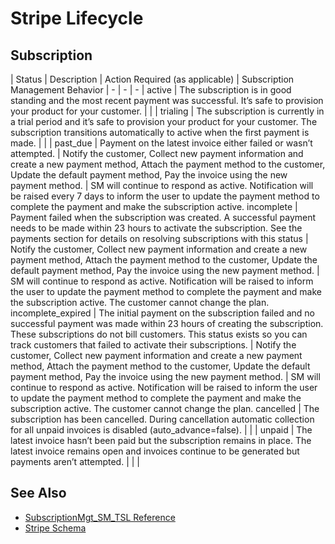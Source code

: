 # Stripe Lifecycle

## Subscription
| Status | Description | Action Required (as applicable) | Subscription Management Behavior
| - | - | - |
active | The subscription is in good standing and the most recent payment was successful. It’s safe to provision your product for your customer. |  | |
trialing | The subscription is currently in a trial period and it’s safe to provision your product for your customer. The subscription transitions automatically to active when the first payment is made. |  | |
past_due | Payment on the latest invoice either failed or wasn’t attempted. | Notify the customer, Collect new payment information  and create a new payment method, Attach the payment method to the customer, Update the default payment method, Pay the invoice using the new payment method. | SM will continue to respond as active. Notification will be raised every 7 days to inform the user to update the payment method to complete the payment and make the subscription active.
incomplete | Payment failed when the subscription was created. A successful payment needs to be made within 23 hours to activate the subscription. See the payments section for details on resolving subscriptions with this status | Notify the customer, Collect new payment information  and create a new payment method, Attach the payment method to the customer, Update the default payment method, Pay the invoice using the new payment method. | SM will continue to respond as active. Notification will be raised to inform the user to update the payment method to complete the payment and make the subscription active. The customer cannot change the plan.
incomplete_expired | The initial payment on the subscription failed and no successful payment was made within 23 hours of creating the subscription. These subscriptions do not bill customers. This status exists so you can track customers that failed to activate their subscriptions. | Notify the customer, Collect new payment information  and create a new payment method, Attach the payment method to the customer, Update the default payment method, Pay the invoice using the new payment method. | SM will continue to respond as active. Notification will be raised to inform the user to update the payment method to complete the payment and make the subscription active. The customer cannot change the plan.
cancelled | The subscription has been cancelled. During cancellation  automatic collection for all unpaid invoices is disabled (auto_advance=false). | | | 
unpaid | The latest invoice hasn’t been paid but the subscription remains in place. The latest invoice remains open and invoices continue to be generated but payments aren’t attempted. | | | 

## See Also
- [SubscriptionMgt_SM_TSL Reference](SubscriptionMgt.md)
- [Stripe Schema](StripeSchema.md)